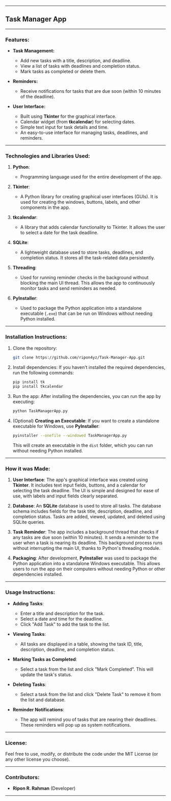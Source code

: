 
---

## **Task Manager App**



---

### **Features:**

- **Task Management:**
  - Add new tasks with a title, description, and deadline.
  - View a list of tasks with deadlines and completion status.
  - Mark tasks as completed or delete them.
  
- **Reminders:**
  - Receive notifications for tasks that are due soon (within 10 minutes of the deadline).

- **User Interface:**
  - Built using **Tkinter** for the graphical interface.
  - Calendar widget (from **tkcalendar**) for selecting dates.
  - Simple text input for task details and time.
  - An easy-to-use interface for managing tasks, deadlines, and reminders.

---

### **Technologies and Libraries Used:**

1. **Python**:
   - Programming language used for the entire development of the app.

2. **Tkinter**:
   - A Python library for creating graphical user interfaces (GUIs). It is used for creating the windows, buttons, labels, and other components in the app.

3. **tkcalendar**:
   - A library that adds calendar functionality to Tkinter. It allows the user to select a date for the task deadline.

4. **SQLite**:
   - A lightweight database used to store tasks, deadlines, and completion status. It stores all the task-related data persistently.

5. **Threading**:
   - Used for running reminder checks in the background without blocking the main UI thread. This allows the app to continuously monitor tasks and send reminders as needed.

6. **PyInstaller**:
   - Used to package the Python application into a standalone executable (`.exe`) that can be run on Windows without needing Python installed.

---

### **Installation Instructions:**

1. Clone the repository:
   ```bash
   git clone https://github.com/ripon4yz/Task-Manager-App.git
   ```

2. Install dependencies:
   If you haven't installed the required dependencies, run the following commands:
   ```bash
   pip install tk
   pip install tkcalendar
   ```

3. Run the app:
   After installing the dependencies, you can run the app by executing:
   ```bash
   python TaskManagerApp.py
   ```

4. (Optional) **Creating an Executable**:
   If you want to create a standalone executable for Windows, use **PyInstaller**:
   ```bash
   pyinstaller --onefile --windowed TaskManagerApp.py
   ```
   This will create an executable in the `dist` folder, which you can run without needing Python installed.

---

### **How it was Made:**

1. **User Interface**:
   The app's graphical interface was created using **Tkinter**. It includes text input fields, buttons, and a calendar for selecting the task deadline. The UI is simple and designed for ease of use, with labels and input fields clearly separated.

2. **Database**:
   An **SQLite** database is used to store all tasks. The database schema includes fields for the task title, description, deadline, and completion status. Tasks are added, viewed, updated, and deleted using SQLite queries.

3. **Task Reminder**:
   The app includes a background thread that checks if any tasks are due soon (within 10 minutes). It sends a reminder to the user when a task is nearing its deadline. This background process runs without interrupting the main UI, thanks to Python's threading module.

4. **Packaging**:
   After development, **PyInstaller** was used to package the Python application into a standalone Windows executable. This allows users to run the app on their computers without needing Python or other dependencies installed.

---

### **Usage Instructions:**

- **Adding Tasks**:
  - Enter a title and description for the task.
  - Select a date and time for the deadline.
  - Click "Add Task" to add the task to the list.

- **Viewing Tasks**:
  - All tasks are displayed in a table, showing the task ID, title, description, deadline, and completion status.

- **Marking Tasks as Completed**:
  - Select a task from the list and click "Mark Completed". This will update the task's status.

- **Deleting Tasks**:
  - Select a task from the list and click "Delete Task" to remove it from the list and database.

- **Reminder Notifications**:
  - The app will remind you of tasks that are nearing their deadlines. These reminders will pop up as system notifications.

---

### **License:**
Feel free to use, modify, or distribute the code under the MIT License (or any other license you choose).

---

### **Contributors:**
- **Ripon R. Rahman** (Developer)

---

